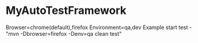 # MyAutoTestFramework
Browser=chrome(default),firefox
Environment=qa,dev
Example start test - "mvn -Dbrowser=firefox -Denv=qa clean test"